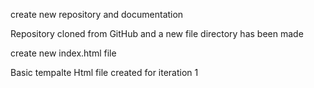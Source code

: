 create new repository and documentation 

Repository cloned from GitHub and a new file directory has been made

create new index.html file

Basic tempalte Html file created for iteration 1